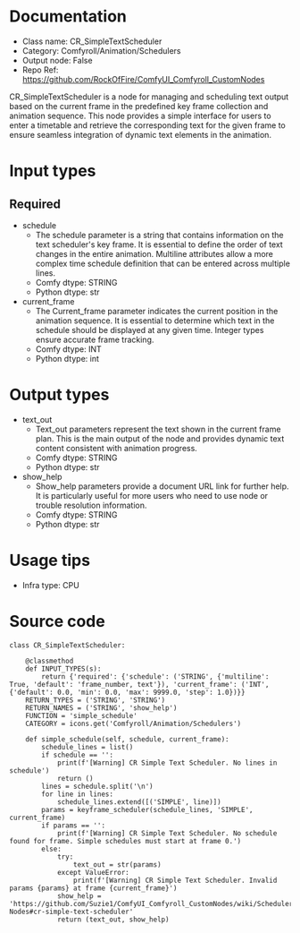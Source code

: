 # Documentation
- Class name: CR_SimpleTextScheduler
- Category: Comfyroll/Animation/Schedulers
- Output node: False
- Repo Ref: https://github.com/RockOfFire/ComfyUI_Comfyroll_CustomNodes

CR_SimpleTextScheduler is a node for managing and scheduling text output based on the current frame in the predefined key frame collection and animation sequence. This node provides a simple interface for users to enter a timetable and retrieve the corresponding text for the given frame to ensure seamless integration of dynamic text elements in the animation.

# Input types
## Required
- schedule
    - The schedule parameter is a string that contains information on the text scheduler's key frame. It is essential to define the order of text changes in the entire animation. Multiline attributes allow a more complex time schedule definition that can be entered across multiple lines.
    - Comfy dtype: STRING
    - Python dtype: str
- current_frame
    - The Current_frame parameter indicates the current position in the animation sequence. It is essential to determine which text in the schedule should be displayed at any given time. Integer types ensure accurate frame tracking.
    - Comfy dtype: INT
    - Python dtype: int

# Output types
- text_out
    - Text_out parameters represent the text shown in the current frame plan. This is the main output of the node and provides dynamic text content consistent with animation progress.
    - Comfy dtype: STRING
    - Python dtype: str
- show_help
    - Show_help parameters provide a document URL link for further help. It is particularly useful for more users who need to use node or trouble resolution information.
    - Comfy dtype: STRING
    - Python dtype: str

# Usage tips
- Infra type: CPU

# Source code
```
class CR_SimpleTextScheduler:

    @classmethod
    def INPUT_TYPES(s):
        return {'required': {'schedule': ('STRING', {'multiline': True, 'default': 'frame_number, text'}), 'current_frame': ('INT', {'default': 0.0, 'min': 0.0, 'max': 9999.0, 'step': 1.0})}}
    RETURN_TYPES = ('STRING', 'STRING')
    RETURN_NAMES = ('STRING', 'show_help')
    FUNCTION = 'simple_schedule'
    CATEGORY = icons.get('Comfyroll/Animation/Schedulers')

    def simple_schedule(self, schedule, current_frame):
        schedule_lines = list()
        if schedule == '':
            print(f'[Warning] CR Simple Text Scheduler. No lines in schedule')
            return ()
        lines = schedule.split('\n')
        for line in lines:
            schedule_lines.extend([('SIMPLE', line)])
        params = keyframe_scheduler(schedule_lines, 'SIMPLE', current_frame)
        if params == '':
            print(f'[Warning] CR Simple Text Scheduler. No schedule found for frame. Simple schedules must start at frame 0.')
        else:
            try:
                text_out = str(params)
            except ValueError:
                print(f'[Warning] CR Simple Text Scheduler. Invalid params {params} at frame {current_frame}')
            show_help = 'https://github.com/Suzie1/ComfyUI_Comfyroll_CustomNodes/wiki/Scheduler-Nodes#cr-simple-text-scheduler'
            return (text_out, show_help)
```